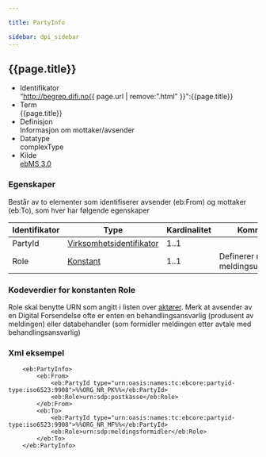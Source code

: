 ```yaml
---

title: PartyInfo  

sidebar: dpi_sidebar
---
```


## {{page.title}}

  - Identifikator  
    “http://begrep.difi.no{{ page.url | remove:”.html"
    }}":{{page.title}}
  - Term  
    {{page.title}}
  - Definisjon  
    Informasjon om mottaker/avsender
  - Datatype  
    complexType
  - Kilde  
    [ebMS 3.0](http://docs.oasis-open.org/ebxml-msg/ebms/v3.0/core/ebms-header-3_0-200704.xsd)

### Egenskaper

Består av to elementer som identifiserer avsender (eb:From) og mottaker
(eb:To), som hver har følgende egenskaper

| Identifikator | Type | Kardinalitet | Kommentar |
| --- | --- | --- | --- |
| PartyId | [Virksomhetsidentifikator]({{site.baseurl}}/resources/begrep/sikkerDigitalPost/begrep/virksomhetsidentifikator) | 1..1 | |
| Role | [Konstant]({{site.baseurl}}/resources/begrep/sikkerDigitalPost/forretningslag/Aktorer) | 1..1 | Definerer rollen i meldingsutvesklingen |

### Kodeverdier for konstanten Role

Role skal benytte URN som angitt i listen over
[aktører]({{site.baseurl}}/resources/begrep/sikkerDigitalPost/forretningslag/Aktorer). Merk at avsender av en Digital
Forsendelse ofte er enten en behandlingsansvarlig (produsent av
meldingen) eller databehandler (som formidler meldingen etter avtale med
behandlingsansvarlig)

### Xml eksempel

``` brush: xml; toolbar: false
    <eb:PartyInfo>
        <eb:From>
            <eb:PartyId type="urn:oasis:names:tc:ebcore:partyid-type:iso6523:9908">%%ORG_NR_PK%%</eb:PartyId>
            <eb:Role>urn:sdp:postkasse</eb:Role>
        </eb:From>
        <eb:To>
            <eb:PartyId type="urn:oasis:names:tc:ebcore:partyid-type:iso6523:9908">%%ORG_NR_MF%%</eb:PartyId>
            <eb:Role>urn:sdp:meldingsformidler</eb:Role>
        </eb:To>
    </eb:PartyInfo>                
```
